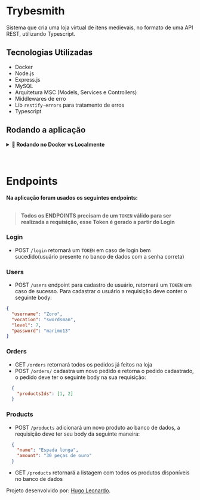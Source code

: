 
# Trybesmith

Sistema que cria uma loja virtual de itens medievais, no formato de uma API REST, utilizando Typescript.

## Tecnologias Utilizadas
- Docker
- Node.js
- Express.js
- MySQL
- Arquitetura MSC (Models, Services e Controllers)
- Middlewares de erro
- Lib `restify-errors` para tratamento de erros
- Typescript

## Rodando a aplicação

<details>
  <summary><strong>🐳 Rodando no Docker vs Localmente</strong></summary>

### Com Docker

> **Antes de começar, seu docker-compose precisa estar na versão 1.29 ou superior. [Veja aqui](https://www.digitalocean.com/community/tutorials/how-to-install-and-use-docker-compose-on-ubuntu-20-04-pt) ou [na documentação](https://docs.docker.com/compose/install/) como instalá-lo. No primeiro artigo, você pode substituir onde está com `1.26.0` por `1.29.2`.**

1. Clone o repositório:

```bash
git clone git@github.com:hgo19/Trybesmith.git
```

2.  Inicie os containers através do comando:

```bash
docker-compose up -d
```

3.  Entre no container com node e instale as dependências:

```bash
docker exec -it trybesmith bash
```
Dentro do Container:
```bash
npm install
```
Para criar o banco de dados:
```bash
npm run createDB
```
Para iniciar a aplicação na porta 3000:
```bash
npm run dev
```

4.  A aplicação estará rodando na porta 3000, para acessála basta acessar o endereço: http://localhost:3000 e então utilizar os endpoints.

 <br />

### Sem Docker

1. Instale as dependências com:
```bash
npm install
```
2. Na aplicação tem um arquivo chamado `.env.example`, renomei para apenas `.env` e o configure para que consiga rodar localmente.

3. Para rodar localmente você precisa ter instalado o `Node.js` na sua máquina, em que, a versão deve ser `"node": ">=16.0.0"` e a versão do `"npm": ">=7.0.0"`.

4. Em seguida digite os seguintes comandos em seu terminal:

Para criar o banco de dados:
```bash
npm run createDB
```

Para iniciar a aplicação na porta 3000:
```bash
npm run dev
```

</details>

<br />
<br />

# Endpoints

<summary><strong>Na aplicação foram usados os seguintes endpoints: </strong></summary>
<br />

>**Todos os ENDPOINTS precisam de um `TOKEN` válido para ser realizada a requisição, esse Token é gerado a partir do Login**

### Login
- POST `/login` retornará um `TOKEN` em caso de login bem sucedido(usuário presente no banco de dados com a senha correta)

### Users
- POST `/users` endpoint para cadastro de usuário, retornará um `TOKEN` em caso de sucesso. Para cadastrar o usuário a requisição deve conter o seguinte body:
```json
{ 
  "username": "Zoro",
  "vocation": "swordsman",
  "level": 7,
  "password": "marimo13"
}
```

### Orders
- GET `/orders` retornará todos os pedidos já feitos na loja
- POST `/orders/` cadastra um novo pedido e retorna o pedido cadastrado, o pedido deve ter o seguinte body na sua requisição:
```json
  {
    "productsIds": [1, 2]
  }
```

### Products

- POST `/products` adicionará um novo produto ao banco de dados, a requisição deve ter seu body da seguinte maneira:
```json
  {
    "name": "Espada longa",
    "amount": "30 peças de ouro"
  }
```
- GET `/products` retornará a listagem com todos os produtos disponíveis no banco de dados


Projeto desenvolvido por: [Hugo Leonardo](https://www.linkedin.com/in/hugo-leop/).